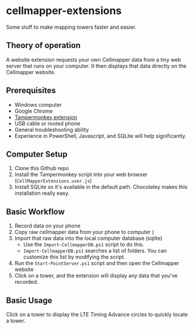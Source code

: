 # cellmapper-extensions
Some stuff to make mapping towers faster and easier.

## Theory of operation ##
A website extension requests your own Cellmapper data from a tiny web server that runs on your computer. It then displays that data directly on the Cellmapper website.


## Prerequisites ##
 - Windows computer
 - Google Chrome
 - [Tampermonkey extension](https://chrome.google.com/webstore/detail/tampermonkey/dhdgffkkebhmkfjojejmpbldmpobfkfo)
 - USB cable or rooted phone
 - General troubleshooting ability
 - Experience in PowerShell, Javascript, and SQLite will help significantly.

## Computer Setup ##
1. Clone this Github repo
2. Install the Tampermonkey script into your web browser (`CellMapperExtensions.user.js`)
3. Install SQLite so it's available in the default path. Chocolatey makes this installation really easy.

## Basic Workflow ##
1. Record data on your phone
2. Copy raw cellmapper data from your phone to computer (
3. Import that raw data into the local computer database (sqlite)
    - Use the `Import-CellmapperDB.ps1` script to do this.
    - `Import-CellmapperDB.ps1` searches a list of folders. You can customize this list by modifying the script.
4. Run the `Start-PointServer.ps1` script and then open the Cellmapper website
5. Click on a tower, and the extension will display any data that you've recorded.

## Basic Usage ##
Click on a tower to display the LTE Timing Advance circles to quickly locate a tower.
